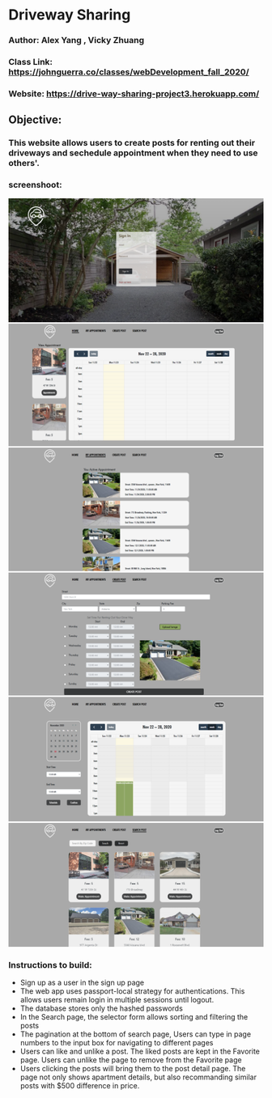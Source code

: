 # Driveway Sharing 

### Author: Alex Yang , Vicky Zhuang

### Class Link: https://johnguerra.co/classes/webDevelopment_fall_2020/
### Website: https://drive-way-sharing-project3.herokuapp.com/

## Objective:
### This website allows users to create posts for renting out their driveways and sechedule appointment when they need to use others'. 

### screenshoot:
![alt text](https://github.com/AZYDEVE/drive_way_sharing_project3/blob/main/Image/login%20page.png)
![alt text](https://github.com/AZYDEVE/drive_way_sharing_project3/blob/main/Image/home%20page.png)
![alt text](https://github.com/AZYDEVE/drive_way_sharing_project3/blob/main/Image/appointment%20page.png)
![alt text](https://github.com/AZYDEVE/drive_way_sharing_project3/blob/main/Image/create%20post.png)
![alt text](https://github.com/AZYDEVE/drive_way_sharing_project3/blob/main/Image/make%20apoointment%20page.png)
![alt text](https://github.com/AZYDEVE/drive_way_sharing_project3/blob/main/Image/search%20page.png)

### Instructions to build:  
- Sign up as a user in the sign up page
- The web app uses passport-local strategy for authentications. This allows users remain login in multiple sessions until logout.  
- The database stores only the hashed passwords
- In the Search page, the selector form allows sorting and filtering the posts 
- The pagination at the bottom of search page, Users can type in page numbers to the input box for navigating to different pages 
- Users can like and unlike a post. The liked posts are kept in the Favorite page. Users can unlike the page to remove from the Favorite page
- Users clicking the posts will bring them to the post detail page. The page not only shows apartment details, but also recommanding similar posts with $500 difference in price.







